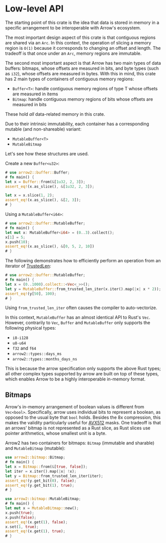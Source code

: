 # Low-level API

The starting point of this crate is the idea that data is stored in memory in a specific arrangement to be interoperable with Arrow's ecosystem.

The most important design aspect of this crate is that contiguous regions are shared via an
`Arc`. In this context, the operation of slicing a memory region is `O(1)` because it
corresponds to changing an offset and length. The tradeoff is that once under
an `Arc`, memory regions are immutable.

The second most important aspect is that Arrow has two main types of data buffers: bitmaps,
whose offsets are measured in bits, and byte types (such as `i32`), whose offsets are
measured in bytes. With this in mind, this crate has 2 main types of containers of
contiguous memory regions:

* `Buffer<T>`: handle contiguous memory regions of type T whose offsets are measured in items
* `Bitmap`: handle contiguous memory regions of bits whose offsets are measured in bits

These hold _all_ data-related memory in this crate.

Due to their intrinsic immutability, each container has a corresponding mutable
(and non-shareable) variant:

* `MutableBuffer<T>`
* `MutableBitmap`

Let's see how these structures are used.

Create a new `Buffer<u32>`:

```rust
# use arrow2::buffer::Buffer;
# fn main() {
let x = Buffer::from(&[1u32, 2, 3]);
assert_eq!(x.as_slice(), &[1u32, 2, 3]);

let x = x.slice(1, 2);
assert_eq!(x.as_slice(), &[2, 3]);
# }
```

Using a `MutableBuffer<i64>`:

```rust
# use arrow2::buffer::MutableBuffer;
# fn main() {
let mut x: MutableBuffer<i64> = (0..3).collect();
x[1] = 5;
x.push(10);
assert_eq!(x.as_slice(), &[0, 5, 2, 10])
# }
```

The following demonstrates how to efficiently
perform an operation from an iterator of
[TrustedLen](https://doc.rust-lang.org/std/iter/trait.TrustedLen.html):

```rust
# use arrow2::buffer::MutableBuffer;
# fn main() {
let x = (0..1000).collect::<Vec<_>>();
let y = MutableBuffer::from_trusted_len_iter(x.iter().map(|x| x * 2));
assert_eq!(y[50], 100);
# }
```

Using `from_trusted_len_iter` often causes the compiler to auto-vectorize.

In this context, `MutableBuffer` has an almost identical API to Rust's `Vec`.
However, contrarily to `Vec`, `Buffer` and `MutableBuffer` only supports
the following physical types:

* `i8-i128`
* `u8-u64`
* `f32` and `f64`
* `arrow2::types::days_ms`
* `arrow2::types::months_days_ns`

This is because the arrow specification only supports the above Rust types; all other complex
types supported by arrow are built on top of these types, which enables Arrow to be a highly
interoperable in-memory format.

## Bitmaps

Arrow's in-memory arrangement of boolean values is different from `Vec<bool>`. Specifically,
arrow uses individual bits to represent a boolean, as opposed to the usual byte that `bool` holds.
Besides the 8x compression, this makes the validity particularly useful for 
[AVX512](https://en.wikipedia.org/wiki/AVX-512) masks.
One tradeoff is that an arrows' bitmap is not represented as a Rust slice, as Rust slices use
pointer arithmetics, whose smallest unit is a byte.

Arrow2 has two containers for bitmaps: `Bitmap` (immutable and sharable)
and `MutableBitmap` (mutable):

```rust
use arrow2::bitmap::Bitmap;
# fn main() {
let x = Bitmap::from(&[true, false]);
let iter = x.iter().map(|x| !x);
let y = Bitmap::from_trusted_len_iter(iter);
assert_eq!(y.get_bit(0), false);
assert_eq!(y.get_bit(1), true);
# }
```

```rust
use arrow2::bitmap::MutableBitmap;
# fn main() {
let mut x = MutableBitmap::new();
x.push(true);
x.push(false);
assert_eq!(x.get(1), false);
x.set(1, true);
assert_eq!(x.get(1), true);
# }
```
